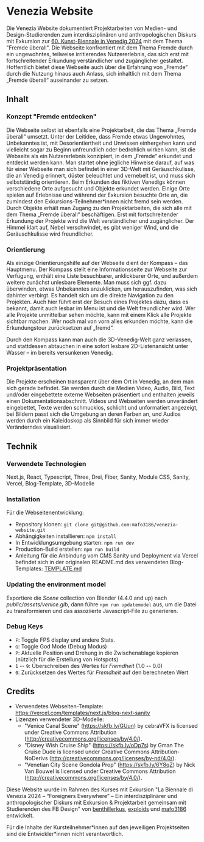 # Venezia Website

Die Venezia Website dokumentiert Projektarbeiten von Medien- und Design-Studierenden zum interdisziplinären und anthropologischen Diskurs mit Exkursion zur [60. Kunst-Biennale in Venedig 2024](https://www.labiennale.org/en/art/2024) mit dem Thema "Fremde überall". Die Webseite konfrontiert mit dem Thema Fremde durch ein ungewohntes, teilweise irritierendes Nutzererlebnis, das sich erst mit fortschreitender Erkundung verständlicher und zugänglicher gestaltet. Hoffentlich bietet diese Webseite auch über die Erfahrung von „Fremde“ durch die Nutzung hinaus auch Anlass, sich inhaltlich mit dem Thema „Fremde überall“ auseinander zu setzen.

## Inhalt

### Konzept "Fremde entdecken"

Die Webseite selbst ist ebenfalls eine Projektarbeit, die das Thema „Fremde überall“ umsetzt. Unter der Leitidee, dass Fremde etwas Ungewohntes, Unbekanntes ist, mit Desorientiertheit und Unwissen einhergehen kann und vielleicht sogar zu Beginn unfreundlich oder bedrohlich wirken kann, ist die Webseite als ein Nutzererlebnis konzipiert, in dem „Fremde“ erkundet und entdeckt werden kann. Man startet ohne jegliche Hinweise darauf, auf was für einer Webseite man sich befindet in einer 3D-Welt mit Geräuschkulisse, die an Venedig erinnert, düster beleuchtet und vernebelt ist, und muss sich selbstständig orientieren. Beim Erkunden des fiktiven Venedigs können verschiedene Orte aufgesucht und Objekte erkundet werden. Einige Orte spielen auf Erlebnisse und während der Exkursion besuchte Orte an, die zumindest den Exkursions-Teilnehmer\*innen nicht fremd sein werden. Durch Objekte erhält man Zugang zu den Projektarbeiten, die sich alle mit dem Thema „Fremde überall“ beschäftigen. Erst mit fortschreitender Erkundung der Projekte wird die Welt verständlicher und zugänglicher. Der Himmel klart auf, Nebel verschwindet, es gibt weniger Wind, und die Geräuschkulisse wird freundlicher.

### Orientierung

Als einzige Orientierungshilfe auf der Webseite dient der Kompass – das Hauptmenu. Der Kompass stellt eine Informationsseite zur Webseite zur Verfügung, enthält eine Liste besuchbarer, anklickbarer Orte, und außerdem weitere zunächst unlesbare Elemente. Man muss sich ggf. dazu überwinden, etwas Unbekanntes anzuklicken, um herauszufinden, was sich dahinter verbirgt. Es handelt sich um die direkte Navigation zu den Projekten. Auch hier führt erst der Besuch eines Projektes dazu, dass es bekannt, damit auch lesbar im Menu ist und die Welt freundlicher wird. Wer alle Projekte unmittelbar sehen möchte, kann mit einem Klick alle Projekte sichtbar machen. Wer noch mal von vorn alles erkunden möchte, kann die Erkundungstour zurücksetzen auf „fremd“.

Durch den Kompass kann man auch die 3D-Venedig-Welt ganz verlassen, und stattdessen abtauchen in eine sofort lesbare 2D-Listenansicht unter Wasser – im bereits versunkenen Venedig.

### Projektpräsentation

Die Projekte erscheinen transparent über dem Ort in Venedig, an dem man sich gerade befindet. Sie werden durch die Medien Video, Audio, Bild, Text und/oder eingebettete externe Webseiten präsentiert und enthalten jeweils einen Dokumentationsabschnitt. Videos und Webseiten werden unverändert eingebettet, Texte werden schmucklos, schlicht und unformatiert angezeigt, bei Bildern passt sich die Umgebung an deren Farben an, und Audios werden durch ein Kaleidoskop als Sinnbild für sich immer wieder Veränderndes visualisiert.

## Technik

### Verwendete Technologien

Next.js, React, Typescript, Three, Drei, Fiber, Sanity, Module CSS, Sanity, Vercel, Blog-Template, 3D-Modelle

### Installation
Für die Webseitenentwicklung:
* Repository klonen: `git clone git@github.com:mafo3186/venezia-website.git`
* Abhängigkeiten installieren: `npm install`
* In Entwicklungsumgebung starten: `npm run dev`
* Production-Build erstellen: `npm run build`
* Anleitung für die Anbindung vom CMS Sanity und Deployment via Vercel befindet sich in der originalen README.md des verwendeten Blog-Templates: [TEMPLATE.md](TEMPLATE.md)

### Updating the environment model

Exportiere die _Scene_ collection von Blender (4.4.0 and up) nach _public/assets/venice.glb_, dann führe `npm run updatemodel` aus, um die Datei zu transformieren und das assoziierte Javascript-File zu generieren.

### Debug Keys

* `F`: Toggle FPS display und andere Stats.
* `G`: Toggle God Mode (Debug Modus)
* `P`: Aktuelle Position und Drehung in die Zwischenablage kopieren (nützlich für die Erstellung von Hotspots)
* `1` -- `9`: Überschreiben des Wertes für _Fremdheit_ (1.0 -- 0.0)
* `0`: Zurücksetzen des Wertes für _Fremdheit_ auf den berechneten Wert

## Credits
- Verwendetes Webseiten-Template: https://vercel.com/templates/next.js/blog-next-sanity
- Lizenzen verwendeter 3D-Modelle:
  - "Venice Canal Scene" (https://skfb.ly/GUun) by cebraVFX is licensed under Creative Commons Attribution (http://creativecommons.org/licenses/by/4.0/).
  - "Disney Wish Cruise Ship" (https://skfb.ly/oDp7s) by Gman The Cruise Dude is licensed under Creative Commons Attribution-NoDerivs (http://creativecommons.org/licenses/by-nd/4.0/).
  - "Venetian City Scene Gondola Prop" (https://skfb.ly/6Y8qZ) by Nick Van Bouwel is licensed under Creative Commons Attribution (http://creativecommons.org/licenses/by/4.0/).

Diese Website wurde im Rahmen des Kurses mit Exkursion "La Biennale di Venezia 2024 – “Foreigners Everywhere” – Ein interdisziplinärer und anthropologischer Diskurs mit Exkursion & Projektarbeit gemeinsam mit Studierenden des FB Design" von [benthillerkus](https://github.com/benthillerkus), [exploids](https://github.com/exploids) und [mafo3186](https://github.com/mafo3186) entwickelt.

Für die Inhalte der Kursteilnehmer\*innen auf den jeweiligen Projektseiten sind die Entwickler\*innen nicht verantwortlich.
